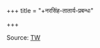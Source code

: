 +++
title = "+नरसिंह-तातार्य-प्रबन्धः"

+++

Source: [TW](https://archive.org/details/kRShNa-tAtAchArya-granthAH/vAvadUka-kautUhalam)